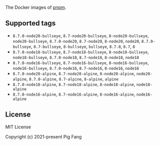 The Docker images of [pnpm](https://pnpm.io).

## Supported tags

- `8.7.0-node20-bullseye`, `8.7-node20-bullseye`, `8-node20-bullseye`, `node20-bullseye`, `8.7.0-node20`, `8.7-node20`, `8-node20`, `node20`, `8.7.0-bullseye`, `8.7-bullseye`, `8-bullseye`, `bullseye`, `8.7.0`, `8.7`, `8`
- `8.7.0-node18-bullseye`, `8.7-node18-bullseye`, `8-node18-bullseye`, `node18-bullseye`, `8.7.0-node18`, `8.7-node18`, `8-node18`, `node18`
- `8.7.0-node16-bullseye`, `8.7-node16-bullseye`, `8-node16-bullseye`, `node16-bullseye`, `8.7.0-node16`, `8.7-node16`, `8-node16`, `node16`
- `8.7.0-node20-alpine`, `8.7-node20-alpine`, `8-node20-alpine`, `node20-alpine`, `8.7.0-alpine`, `8.7-alpine`, `8-alpine`, `alpine`
- `8.7.0-node18-alpine`, `8.7-node18-alpine`, `8-node18-alpine`, `node18-alpine`
- `8.7.0-node16-alpine`, `8.7-node16-alpine`, `8-node16-alpine`, `node16-alpine`

## License

MIT License

Copyright (c) 2021-present Pig Fang

